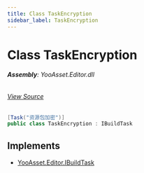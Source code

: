```yaml
---
title: Class TaskEncryption
sidebar_label: TaskEncryption
---
```

# Class TaskEncryption


###### **Assembly**: YooAsset.Editor.dll
###### [View Source](https://github.com/tuyoogame/YooAsset/blob/main/Assets/YooAsset/Editor/AssetBundleBuilder/BuildTasks/TaskEncryption.cs#L9)
```csharp title="Declaration"
[Task("资源包加密")]
public class TaskEncryption : IBuildTask
```

## Implements

* [YooAsset.Editor.IBuildTask](../YooAsset.Editor/IBuildTask.md)
